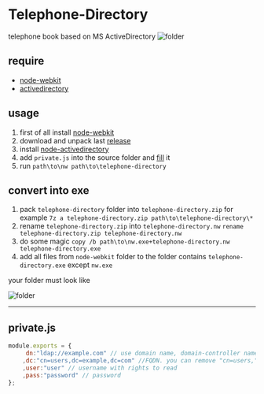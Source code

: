 # Telephone-Directory
telephone book based on MS ActiveDirectory
![folder](https://habrastorage.org/files/a43/51d/c32/a4351dc3221243d285bd3bdbec2cca1a.png)

## require
+ [node-webkit](http://nwjs.io/)
+ [activedirectory](https://github.com/gheeres/node-activedirectory)

## usage
1. first of all install [node-webkit](http://nwjs.io/)
2. download and unpack last [release](https://github.com/titulus/Telephone-Directory/releases)
3. install [node-activedirectory](https://github.com/gheeres/node-activedirectory)
4. add `private.js` into the source folder and [fill](#privatejs) it
5. run `path\to\nw path\to\telephone-directory`

## convert into exe
1. pack `telephone-directory` folder into `telephone-directory.zip` for example `7z a telephone-directory.zip path\to\telephone-directory\*`
2. rename `telephone-directory.zip` into `telephone-directory.nw` `rename telephone-directory.zip telephone-directory.nw`
3. do some magic `copy /b path\to\nw.exe+telephone-directory.nw telephone-directory.exe`
4. add all files from `node-webkit` folder to the folder contains `telephone-directory.exe` except `nw.exe`

your folder must look like

![folder](https://habrastorage.org/files/c55/375/390/c553753903fc416c8ed2ed6c7392d3a0.png)

----
## </a>private.js
```javascript
module.exports = {
	 dn:"ldap://example.com" // use domain name, domain-controller name or domain-controller IP
	,dc:"cn=users,dc=example,dc=com" //FQDN. you can remove "cn=users," from that field or chose other cn if you want.
	,user:"user" // username with rights to read
	,pass:"password" // password 
};
```